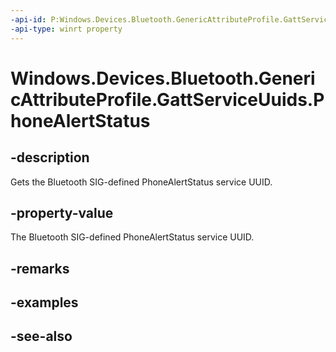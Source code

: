 ----api-id: P:Windows.Devices.Bluetooth.GenericAttributeProfile.GattServiceUuids.PhoneAlertStatus
-api-type: winrt property
---<!-- Property syntaxpublic System.Guid PhoneAlertStatus { get; }--># Windows.Devices.Bluetooth.GenericAttributeProfile.GattServiceUuids.PhoneAlertStatus## -descriptionGets the Bluetooth SIG-defined PhoneAlertStatus service UUID.## -property-valueThe Bluetooth SIG-defined PhoneAlertStatus service UUID.## -remarks## -examples## -see-also